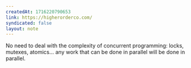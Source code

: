 ```yaml
---
createdAt: 1716220790653
link: https://higherorderco.com/
syndicated: false
layout: note
---
```


No need to deal with the complexity of concurrent programming: locks, mutexes, atomics... any work that can be done in parallel will be done in parallel.
